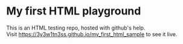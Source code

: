 # **My first HTML playground**

This is an HTML testing repo, hosted with github's help.  
Visit https://3y3w1tn3ss.github.io/my_first_html_sample to see it live.
